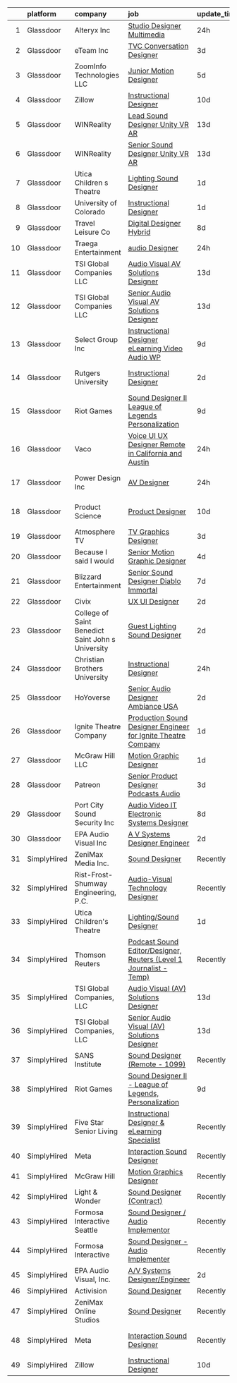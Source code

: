 

|    | platform    | company                                           | job                                                                                                                                                                                                                                                                                                                                                                                                                                                                                                                                                                                                                                                                                                                                                                                                                                                                                                                                                                                                                                                                                                                                                                                                                                                                          | update_time   | location                  |
|---:|:------------|:--------------------------------------------------|:-----------------------------------------------------------------------------------------------------------------------------------------------------------------------------------------------------------------------------------------------------------------------------------------------------------------------------------------------------------------------------------------------------------------------------------------------------------------------------------------------------------------------------------------------------------------------------------------------------------------------------------------------------------------------------------------------------------------------------------------------------------------------------------------------------------------------------------------------------------------------------------------------------------------------------------------------------------------------------------------------------------------------------------------------------------------------------------------------------------------------------------------------------------------------------------------------------------------------------------------------------------------------------|:--------------|:--------------------------|
|  1 | Glassdoor   | Alteryx  Inc                                      | [Studio Designer   Multimedia](https://www.glassdoor.com/partner/jobListing.htm?pos=121&ao=1136043&s=58&guid=0000018224b02ef68c2433593f03655b&src=GD_JOB_AD&t=SR&vt=w&cs=1_7cec7afb&cb=1658472902782&jobListingId=1008021039171&jrtk=3-0-1g8ib0bpo2hs5001-1g8ib0bq5gsol800-a19f5416fb4f9f9c-)                                                                                                                                                                                                                                                                                                                                                                                                                                                                                                                                                                                                                                                                                                                                                                                                                                                                                                                                                                                | 24h           | Irvine, CA                |
|  2 | Glassdoor   | eTeam Inc                                         | [TVC Conversation Designer](https://www.glassdoor.com/partner/jobListing.htm?pos=113&ao=1136043&s=58&guid=0000018224b02ef68c2433593f03655b&src=GD_JOB_AD&t=SR&vt=w&cs=1_40cc3016&cb=1658472902781&jobListingId=1008011923629&jrtk=3-0-1g8ib0bpo2hs5001-1g8ib0bq5gsol800-e41bfc036e7cea23-)                                                                                                                                                                                                                                                                                                                                                                                                                                                                                                                                                                                                                                                                                                                                                                                                                                                                                                                                                                                   | 3d            | Austin, TX                |
|  3 | Glassdoor   | ZoomInfo Technologies LLC                         | [Junior Motion Designer](https://www.glassdoor.com/partner/jobListing.htm?pos=124&ao=1136043&s=58&guid=0000018224b02ef68c2433593f03655b&src=GD_JOB_AD&t=SR&vt=w&ea=1&cs=1_084017b9&cb=1658472902783&jobListingId=1008009769761&jrtk=3-0-1g8ib0bpo2hs5001-1g8ib0bq5gsol800-13eb0b41ca6bd721-)                                                                                                                                                                                                                                                                                                                                                                                                                                                                                                                                                                                                                                                                                                                                                                                                                                                                                                                                                                                 | 5d            | Waltham, MA               |
|  4 | Glassdoor   | Zillow                                            | [Instructional Designer](https://www.glassdoor.com/partner/jobListing.htm?pos=106&ao=1110586&s=58&guid=0000018224b02ef68c2433593f03655b&src=GD_JOB_AD&t=SR&vt=w&cs=1_61095891&cb=1658472902780&jobListingId=1007997798866&cpc=2CAED5C921A5F994&jrtk=3-0-1g8ib0bpo2hs5001-1g8ib0bq5gsol800-02819dc45a560418--6NYlbfkN0ANMurRYyPEXg08u6OamUd1Mvhk-zhFSGYIZgoJR86UvYL2v6MoUqae-sD5DnU21vp4mwq425I4rhoRs2TY86WP2ZGxwYggeqRifMfac9_iVUjVLTSmzBiRRHPm-QA6FUEy6rVYqW73YgF-0AnZ1u-lc2kZd_IZkx0fqVwRvq2KMPivu2MOtUEW0V5l0obgaYdoJtuhZAC8qcZ1W4pgdO5q_D-93S98XtMarOUQB_hDUkL4Pmw5U44ltTkW8C3t3rw1CXZic_XBwuSxqagBCIo5XVwl11qT0w0EEkgpYdCzE-m4kkaaVVLfijrTxDc2U7viXxp1T94jd0_H6ZmuzytZyIdrgYOAatYSk-u17QyMItKGVoSv-anM4kaTP_AAZUr4oE0xXb1435eJQRkNLOrxPXRa1fSRcpubQw9dSDqWAYB0OWbjwXtWB9ZHSmRUnGHSBW-xjwqIsk4xAHAzjq_0tsz-YzTqeZR2x6zv-DO-uYZq0e--_01aT1fpgAhfWXmHaaofQ4FFaOwyp1zhHpVtHFxaJQ6yfRlthtSYLCbM-KjJTyK2DxgN0uDe5G99E1MCX5_bsafFd_ySBwBTqFLmdD3suAoax6oPQw7l5S2iPKmGlUT2h1UYTTGew_5ZOEZQ1VE9PcnpTm41zFaNFk_ZaSLEez6cyqutN47KFQLHVrWTkyNs-VELL-ybra6x1CkUhd5ZrOeorCZQ2rDQPWl9htVJwpCn3Q18Jm4fESMDk_K_TQtEEweqj7T6i7tR8pkehoFqegX0sQF7M_MZ2vUHxaJZHc_uAhpmSKHP6dyHca7FB2AmmyjrxxqBRHQYoDWzmzmSDtDfoJ746i25e48XlsSdJLFGsrLhZYRs_ysmB6BB5MFEatbxd4zejQg9vC3JNsOh7Nikt2a1r9uQMj94) | 10d           | Irvine, CA                |
|  5 | Glassdoor   | WINReality                                        | [Lead Sound Designer  Unity  VR AR ](https://www.glassdoor.com/partner/jobListing.htm?pos=112&ao=1136043&s=58&guid=0000018224b02ef68c2433593f03655b&src=GD_JOB_AD&t=SR&vt=w&ea=1&cs=1_b652a52f&cb=1658472902781&jobListingId=1007993534336&jrtk=3-0-1g8ib0bpo2hs5001-1g8ib0bq5gsol800-5400ce57ad62e762-)                                                                                                                                                                                                                                                                                                                                                                                                                                                                                                                                                                                                                                                                                                                                                                                                                                                                                                                                                                     | 13d           | Austin, TX                |
|  6 | Glassdoor   | WINReality                                        | [Senior Sound Designer  Unity  VR AR ](https://www.glassdoor.com/partner/jobListing.htm?pos=125&ao=1136043&s=58&guid=0000018224b02ef68c2433593f03655b&src=GD_JOB_AD&t=SR&vt=w&ea=1&cs=1_40a884c0&cb=1658472902783&jobListingId=1007993534335&jrtk=3-0-1g8ib0bpo2hs5001-1g8ib0bq5gsol800-28ce946cf162c31c-)                                                                                                                                                                                                                                                                                                                                                                                                                                                                                                                                                                                                                                                                                                                                                                                                                                                                                                                                                                   | 13d           | Austin, TX                |
|  7 | Glassdoor   | Utica Children s Theatre                          | [Lighting Sound Designer](https://www.glassdoor.com/partner/jobListing.htm?pos=109&ao=1136043&s=58&guid=0000018224b02ef68c2433593f03655b&src=GD_JOB_AD&t=SR&vt=w&ea=1&cs=1_ada93f76&cb=1658472902781&jobListingId=1008017698766&jrtk=3-0-1g8ib0bpo2hs5001-1g8ib0bq5gsol800-0c22c99ac1b9554a-)                                                                                                                                                                                                                                                                                                                                                                                                                                                                                                                                                                                                                                                                                                                                                                                                                                                                                                                                                                                | 1d            | Utica, NY                 |
|  8 | Glassdoor   | University of Colorado                            | [Instructional Designer](https://www.glassdoor.com/partner/jobListing.htm?pos=119&ao=1136043&s=58&guid=0000018224b02ef68c2433593f03655b&src=GD_JOB_AD&t=SR&vt=w&cs=1_09b71ae2&cb=1658472902782&jobListingId=1008018363650&jrtk=3-0-1g8ib0bpo2hs5001-1g8ib0bq5gsol800-833d1c669b81eef3-)                                                                                                                                                                                                                                                                                                                                                                                                                                                                                                                                                                                                                                                                                                                                                                                                                                                                                                                                                                                      | 1d            | Aurora, CO                |
|  9 | Glassdoor   | Travel   Leisure Co                               | [Digital Designer  Hybrid ](https://www.glassdoor.com/partner/jobListing.htm?pos=117&ao=1136043&s=58&guid=0000018224b02ef68c2433593f03655b&src=GD_JOB_AD&t=SR&vt=w&cs=1_7bf68d87&cb=1658472902781&jobListingId=1008003081915&jrtk=3-0-1g8ib0bpo2hs5001-1g8ib0bq5gsol800-1f3d0c5fd54e457c-)                                                                                                                                                                                                                                                                                                                                                                                                                                                                                                                                                                                                                                                                                                                                                                                                                                                                                                                                                                                   | 8d            | Orlando, FL               |
| 10 | Glassdoor   | Traega Entertainment                              | [audio Designer](https://www.glassdoor.com/partner/jobListing.htm?pos=111&ao=1136043&s=58&guid=0000018224b02ef68c2433593f03655b&src=GD_JOB_AD&t=SR&vt=w&cs=1_9b56ad63&cb=1658472902781&jobListingId=1008021555527&jrtk=3-0-1g8ib0bpo2hs5001-1g8ib0bq5gsol800-cf8d1c8c62a18373-)                                                                                                                                                                                                                                                                                                                                                                                                                                                                                                                                                                                                                                                                                                                                                                                                                                                                                                                                                                                              | 24h           | Nashville, TN             |
| 11 | Glassdoor   | TSI Global Companies  LLC                         | [Audio Visual  AV  Solutions Designer](https://www.glassdoor.com/partner/jobListing.htm?pos=103&ao=1110586&s=58&guid=0000018224b02ef68c2433593f03655b&src=GD_JOB_AD&t=SR&vt=w&ea=1&cs=1_28d22f8e&cb=1658472902780&jobListingId=1007993261181&cpc=BAD55DC2FB4E14F9&jrtk=3-0-1g8ib0bpo2hs5001-1g8ib0bq5gsol800-d5cc32c3be7cb3f1--6NYlbfkN0AWNeWD9j0Anv7cu0YAx4MRGy5lC57LhfIKHhakuygoFQXVahOJlnVZR-oq6_nHXj8eruS9QxxIu-gfpQvA8tZQQlEFih3L5Z2TIopFkaDWIbf1YEL6LD7CNq-2Ttcdtoz0X6j9esD3EeHK8I2J0Rs0K7q5MXFHfumRcQFtcnk5NKNDH4-cBcJmwn0I7pC2G6uItKLIBdklKumBQ7jbN8ApNQ_VV4XdxHhDZVX0p2C49LTvNYzHyaN32bu_tygBWk0ql3lnwjbW4w7gnTymgvgL7jcF6g1OPa74GJOumxatz7DCsYgcgcCXANt6Kc-jIj-U8vumuTcjHHELMcSQLceu6A0jcypIahJkZ8TBfbPoeiiBveSljy7VYKwHViOtxubvJm4lQH8TWmjPBt7PfbKWmDl8k0eS0d6IsaxxLGOgAwbILK0NpKq1HdIDOY4nB6o1y7odZhGty90IP6oY0I3sH91vdipphvnDdMcjMYD-TREA26eoNOGfgWuOIcUMEqvK8oaUVAFfGoEGJyFGF2mW)                                                                                                                                                                                                                                                                                                                                                                              | 13d           | Missouri                  |
| 12 | Glassdoor   | TSI Global Companies  LLC                         | [Senior Audio Visual  AV  Solutions Designer](https://www.glassdoor.com/partner/jobListing.htm?pos=102&ao=1110586&s=58&guid=0000018224b02ef68c2433593f03655b&src=GD_JOB_AD&t=SR&vt=w&ea=1&cs=1_50831c93&cb=1658472902780&jobListingId=1007993283297&cpc=A804B1A47582C06E&jrtk=3-0-1g8ib0bpo2hs5001-1g8ib0bq5gsol800-c9b92e72d4f88530--6NYlbfkN0AWNeWD9j0Anv7cu0YAx4MRGy5lC57LhfIKHhakuygoFQXVahOJlnVZVayl1MwmxdSREEmt8rhtuZg3dC_Y4t9T7kUzH7NMHoBcGBIErNc8U8p8KtysrEKUQEpoG1wpY2ZFRiSfejZi8BmZMPzqsCbhiAPYggDBAMjXwehQ0Dp5grAW0M6o6fZys44FbwwWEnm6SmMHU8evtgRH28SqUyD42JDi6qynnDe3tipabZpi15G2jsEebat8SeLQbtJ8yTayqLN5BMphOO9bwLRMCneEp6FtfWhnISmWUoC1kvTs-Gk_tT0l1jojiDrxzscrh6OPF-q8j1_wWUZgRruzmKgoP_aphQUwu8qR7g0EfMPy6nMjFBqv8bBSen00AMPhk5JAGVlSik4Tmdq4ZrJB3H44iabJLrG3QyK5hDF4LKAEM9LROXGmaUNhWRENb1DyRwQl_Z-Eo63ySF52ncaH92IqAPeSIxwDnfvK1wKURs9AElPYUT_AmqbJRstmTvT4jW-nUM29qI0UUP8KoDlcWszq00i5NI3HjWKsO2CRrKJ1Uw%3D%3D)                                                                                                                                                                                                                                                                                                                                           | 13d           | Missouri                  |
| 13 | Glassdoor   | Select Group Inc                                  | [Instructional Designer  eLearning  Video Audio   WP](https://www.glassdoor.com/partner/jobListing.htm?pos=105&ao=1110586&s=58&guid=0000018224b02ef68c2433593f03655b&src=GD_JOB_AD&t=SR&vt=w&ea=1&cs=1_7090f9eb&cb=1658472902780&jobListingId=1007999791631&cpc=D99DB9A39DE67464&jrtk=3-0-1g8ib0bpo2hs5001-1g8ib0bq5gsol800-bde497bea8ce2594--6NYlbfkN0Bcn-ADAbRvyrq3DH3YqD1gQOSfU_zTPvvfh0XXiz3pBAa41gXbEVBKQgVaXyt5edL3UNG5SvuNApsSpMtpKhZCfPSXTQrdClCPcUdbLA34YzyF4TjYcKosqFvQvrE82wEYNMaa8rw-PlEYRwgHOCXUTbTgRntNLJG-rJfzjbknJQtlKGBegOu4n_V5HrZ6tn_goZPEs0SuztXTHMSkP9IXxpxS2LkSm__wynUtGEwP4QyXMVSiWwWKxYCBEmeta_c22VLvMTrakvbY7SfKik1wM_2Q7HB0KwpU1EDrm_6Mi0cDBRQ0Z1hL8EcZxfTJA8rnHa6CMFBiv2E_cdOi408_nvTdEYPng5nY5lx7lnuLVfqeudV8gkQPc-eZmd8ORveplO-pI6TN34yCoF8szz87p9T2Yyx-nN4ArS5QenBz0vUr1X1osANLVuB2V_YWftby0yG_w6LbLzZBJ-3eYbfSB06DyScwQHH7reCVXTigAfn0eWniH_dIXwHJVE3aOIYYy0BA5pOFUA%3D%3D)                                                                                                                                                                                                                                                                                                                                                                   | 9d            | White Plains, NY          |
| 14 | Glassdoor   | Rutgers University                                | [Instructional Designer](https://www.glassdoor.com/partner/jobListing.htm?pos=123&ao=1136043&s=58&guid=0000018224b02ef68c2433593f03655b&src=GD_JOB_AD&t=SR&vt=w&cs=1_136013a2&cb=1658472902782&jobListingId=1008015844983&jrtk=3-0-1g8ib0bpo2hs5001-1g8ib0bq5gsol800-9e3ffb718ceb0508-)                                                                                                                                                                                                                                                                                                                                                                                                                                                                                                                                                                                                                                                                                                                                                                                                                                                                                                                                                                                      | 2d            | New Brunswick, NJ         |
| 15 | Glassdoor   | Riot Games                                        | [Sound Designer II   League of Legends  Personalization](https://www.glassdoor.com/partner/jobListing.htm?pos=108&ao=1136043&s=58&guid=0000018224b02ef68c2433593f03655b&src=GD_JOB_AD&t=SR&vt=w&ea=1&cs=1_a37f61f3&cb=1658472902781&jobListingId=1008001205144&jrtk=3-0-1g8ib0bpo2hs5001-1g8ib0bq5gsol800-a7b39c232b454dc4-)                                                                                                                                                                                                                                                                                                                                                                                                                                                                                                                                                                                                                                                                                                                                                                                                                                                                                                                                                 | 9d            | Los Angeles, CA           |
| 16 | Glassdoor   | Vaco                                              | [Voice UI UX Designer    Remote in California and Austin](https://www.glassdoor.com/partner/jobListing.htm?pos=107&ao=1110586&s=58&guid=0000018224b02ef68c2433593f03655b&src=GD_JOB_AD&t=SR&vt=w&ea=1&cs=1_d9d58928&cb=1658472902781&jobListingId=1008019965741&cpc=654405A9B1E0A9F5&jrtk=3-0-1g8ib0bpo2hs5001-1g8ib0bq5gsol800-3a11f5e586fed253--6NYlbfkN0D_sybMACCpf9B-677oK5j6rPldVB6BlrVvFjO_o-GJZbzuF-qh4PxErFUqfUsv_6uVGMoAB-tr4ukB-13BEniFRd51kq_tUitb-f2s8N8S0-6a8309fjZVdWfQrglTiPPfHRvbBSKiDrId74Eo9qZbn-UL_W51rj5FJVY2IqC7B9KjcVAySmfHdMzAzJjgK8V41bEGz00_70aT4giKAgkI_EDkcZ-QtDhawsJxlOxfU4HA7AQ_ElxrEJXHelJrp_9W7VqPfXsRtUpRtarOaLBxWCPe-5evfV37zgJQR2cEBatblF_MlSchau6vM7zy04CfrwYw5nbU8FgqtSZf_7Fl3mXPHO5vu4GTAjCZ99hBlPBRoQf43OTS-18mddHjo3jrDV9iR5oCktnxRjuHeXb8yjcTOzGskX-NPokj4pFbrV6XKLZgedJMxyUBGomFnHiy9RaM-yXGWW86pEsnd5XKBwkYwwHksWiE1iVDnbR_FzbWCuMRqkN2QPvR3XDKCJvauFr7bIWEwYSf28BhTCNcFlqezYsMPb-591D8RC4HmA%3D%3D)                                                                                                                                                                                                                                                                                                                               | 24h           | San Jose, CA              |
| 17 | Glassdoor   | Power Design  Inc                                 | [AV Designer](https://www.glassdoor.com/partner/jobListing.htm?pos=118&ao=1136043&s=58&guid=0000018224b02ef68c2433593f03655b&src=GD_JOB_AD&t=SR&vt=w&cs=1_eba79d90&cb=1658472902782&jobListingId=1008020343362&jrtk=3-0-1g8ib0bpo2hs5001-1g8ib0bq5gsol800-e7718c8a157297fa-)                                                                                                                                                                                                                                                                                                                                                                                                                                                                                                                                                                                                                                                                                                                                                                                                                                                                                                                                                                                                 | 24h           | Saint Petersburg, FL      |
| 18 | Glassdoor   | Product Science                                   | [Product Designer](https://www.glassdoor.com/partner/jobListing.htm?pos=116&ao=1136043&s=58&guid=0000018224b02ef68c2433593f03655b&src=GD_JOB_AD&t=SR&vt=w&ea=1&cs=1_15a02a00&cb=1658472902781&jobListingId=1007998776313&jrtk=3-0-1g8ib0bpo2hs5001-1g8ib0bq5gsol800-ad90a04e866b7826-)                                                                                                                                                                                                                                                                                                                                                                                                                                                                                                                                                                                                                                                                                                                                                                                                                                                                                                                                                                                       | 10d           | Los Angeles, CA           |
| 19 | Glassdoor   | Atmosphere TV                                     | [TV Graphics Designer](https://www.glassdoor.com/partner/jobListing.htm?pos=126&ao=1136043&s=58&guid=0000018224b02ef68c2433593f03655b&src=GD_JOB_AD&t=SR&vt=w&ea=1&cs=1_b7a70502&cb=1658472902783&jobListingId=1008012144619&jrtk=3-0-1g8ib0bpo2hs5001-1g8ib0bq5gsol800-e5f2647df33499ea-)                                                                                                                                                                                                                                                                                                                                                                                                                                                                                                                                                                                                                                                                                                                                                                                                                                                                                                                                                                                   | 3d            | Austin, TX                |
| 20 | Glassdoor   | Because I said I would                            | [Senior Motion Graphic Designer](https://www.glassdoor.com/partner/jobListing.htm?pos=129&ao=1136043&s=58&guid=0000018224b02ef68c2433593f03655b&src=GD_JOB_AD&t=SR&vt=w&ea=1&cs=1_3a989b93&cb=1658472902783&jobListingId=1008010193537&jrtk=3-0-1g8ib0bpo2hs5001-1g8ib0bq5gsol800-0ef158b7305b78f3-)                                                                                                                                                                                                                                                                                                                                                                                                                                                                                                                                                                                                                                                                                                                                                                                                                                                                                                                                                                         | 4d            | Remote                    |
| 21 | Glassdoor   | Blizzard Entertainment                            | [Senior Sound Designer   Diablo Immortal](https://www.glassdoor.com/partner/jobListing.htm?pos=110&ao=1136043&s=58&guid=0000018224b02ef68c2433593f03655b&src=GD_JOB_AD&t=SR&vt=w&cs=1_9f3ff563&cb=1658472902781&jobListingId=1008006794553&jrtk=3-0-1g8ib0bpo2hs5001-1g8ib0bq5gsol800-ad8992a94ea009f0-)                                                                                                                                                                                                                                                                                                                                                                                                                                                                                                                                                                                                                                                                                                                                                                                                                                                                                                                                                                     | 7d            | Irvine, CA                |
| 22 | Glassdoor   | Civix                                             | [UX UI Designer](https://www.glassdoor.com/partner/jobListing.htm?pos=128&ao=1136043&s=58&guid=0000018224b02ef68c2433593f03655b&src=GD_JOB_AD&t=SR&vt=w&ea=1&cs=1_c6f889bb&cb=1658472902783&jobListingId=1008014525294&jrtk=3-0-1g8ib0bpo2hs5001-1g8ib0bq5gsol800-b45e385f3189ee88-)                                                                                                                                                                                                                                                                                                                                                                                                                                                                                                                                                                                                                                                                                                                                                                                                                                                                                                                                                                                         | 2d            | Remote                    |
| 23 | Glassdoor   | College of Saint Benedict Saint John s University | [Guest Lighting Sound Designer](https://www.glassdoor.com/partner/jobListing.htm?pos=122&ao=1136043&s=58&guid=0000018224b02ef68c2433593f03655b&src=GD_JOB_AD&t=SR&vt=w&cs=1_6d1a5d5d&cb=1658472902782&jobListingId=1008015903056&jrtk=3-0-1g8ib0bpo2hs5001-1g8ib0bq5gsol800-b602c4ddfac80bb8-)                                                                                                                                                                                                                                                                                                                                                                                                                                                                                                                                                                                                                                                                                                                                                                                                                                                                                                                                                                               | 2d            | Saint Joseph, MN          |
| 24 | Glassdoor   | Christian Brothers University                     | [Instructional Designer](https://www.glassdoor.com/partner/jobListing.htm?pos=130&ao=1136043&s=58&guid=0000018224b02ef68c2433593f03655b&src=GD_JOB_AD&t=SR&vt=w&cs=1_49a2e3ec&cb=1658472902783&jobListingId=1008021055512&jrtk=3-0-1g8ib0bpo2hs5001-1g8ib0bq5gsol800-18735e3bf2deff59-)                                                                                                                                                                                                                                                                                                                                                                                                                                                                                                                                                                                                                                                                                                                                                                                                                                                                                                                                                                                      | 24h           | Memphis, TN               |
| 25 | Glassdoor   | HoYoverse                                         | [Senior Audio Designer  Ambiance  USA ](https://www.glassdoor.com/partner/jobListing.htm?pos=120&ao=1136043&s=58&guid=0000018224b02ef68c2433593f03655b&src=GD_JOB_AD&t=SR&vt=w&ea=1&cs=1_848705ae&cb=1658472902782&jobListingId=1008016127295&jrtk=3-0-1g8ib0bpo2hs5001-1g8ib0bq5gsol800-0ad6686b2c6b411d-)                                                                                                                                                                                                                                                                                                                                                                                                                                                                                                                                                                                                                                                                                                                                                                                                                                                                                                                                                                  | 2d            | Los Angeles, CA           |
| 26 | Glassdoor   | Ignite Theatre Company                            | [Production Sound Designer   Engineer for Ignite Theatre Company](https://www.glassdoor.com/partner/jobListing.htm?pos=115&ao=1136043&s=58&guid=0000018224b02ef68c2433593f03655b&src=GD_JOB_AD&t=SR&vt=w&ea=1&cs=1_41dfc112&cb=1658472902781&jobListingId=1008018312130&jrtk=3-0-1g8ib0bpo2hs5001-1g8ib0bq5gsol800-21ee75caf62bbc12-)                                                                                                                                                                                                                                                                                                                                                                                                                                                                                                                                                                                                                                                                                                                                                                                                                                                                                                                                        | 1d            | Saint Louis, MO           |
| 27 | Glassdoor   | McGraw Hill LLC                                   | [Motion Graphic Designer](https://www.glassdoor.com/partner/jobListing.htm?pos=114&ao=1136043&s=58&guid=0000018224b02ef68c2433593f03655b&src=GD_JOB_AD&t=SR&vt=w&cs=1_9cbac122&cb=1658472902781&jobListingId=1008016602500&jrtk=3-0-1g8ib0bpo2hs5001-1g8ib0bq5gsol800-01f5c3ad4183230f-)                                                                                                                                                                                                                                                                                                                                                                                                                                                                                                                                                                                                                                                                                                                                                                                                                                                                                                                                                                                     | 1d            | Columbus, OH              |
| 28 | Glassdoor   | Patreon                                           | [Senior Product Designer  Podcasts Audio](https://www.glassdoor.com/partner/jobListing.htm?pos=127&ao=1136043&s=58&guid=0000018224b02ef68c2433593f03655b&src=GD_JOB_AD&t=SR&vt=w&ea=1&cs=1_0dd2ed60&cb=1658472902783&jobListingId=1008012588674&jrtk=3-0-1g8ib0bpo2hs5001-1g8ib0bq5gsol800-4c8164c3276f9276-)                                                                                                                                                                                                                                                                                                                                                                                                                                                                                                                                                                                                                                                                                                                                                                                                                                                                                                                                                                | 3d            | New York, NY              |
| 29 | Glassdoor   | Port City Sound   Security  Inc                   | [Audio   Video   IT   Electronic Systems Designer](https://www.glassdoor.com/partner/jobListing.htm?pos=104&ao=1110586&s=58&guid=0000018224b02ef68c2433593f03655b&src=GD_JOB_AD&t=SR&vt=w&ea=1&cs=1_01e56d10&cb=1658472902780&jobListingId=1008002941743&cpc=A50357DDA226FF0F&jrtk=3-0-1g8ib0bpo2hs5001-1g8ib0bq5gsol800-f8e189242b744e23--6NYlbfkN0C2ruSLbldHgJRxGqX58M4ekFWuaOJ1Xy3nZgzYPyc2K5DCdI3untnDjogBLd5Nxs0F-FEEoIit-iELN9aFYPrCLwyGCgLhLV8ZHWxsvtA3naG2JOvtHjcTmEgfcPmUIZiNkBf8UsuwfWuIvNB6iIsqBw34pUdI-1tn5fPoVFyTDaocIMp10jIMabYXzK65tIH3I5eVmH4vorMGa7Zs2gZNBEgc5XtuN7VKpm4m6Be-wHhVE8xJ4_nB_HChtnWY8IBoKbAacwXOsL2zovCtRTi9BTUecRYrDAu_vdFOivCr06mknFlOrGiMrw6uzYi2Czj9OpkifsQTNXWQVnQxZXaXb5-eSepmtFK79AoBMWbtxq_KmjS3X7LKcGcHaMyv7HWS6qkR5YPVkebQXALxu_5m9OJrpMsf5-Gp9Nde82__8TINPizXIbTXAwH6ui12gJ8YAJli0xOOGkudXNl8hIW5Bs0qdyKAR2OVEZBzrmIANAs_ZUhLILvP8U7BLc8m_fevXng_ssCd-9Yqd6XHiCHCYDqIuVWn2C0%3D)                                                                                                                                                                                                                                                                                                                                                    | 8d            | Wilmington, NC            |
| 30 | Glassdoor   | EPA Audio Visual  Inc                             | [A V Systems Designer Engineer](https://www.glassdoor.com/partner/jobListing.htm?pos=101&ao=1110586&s=58&guid=0000018224b02ef68c2433593f03655b&src=GD_JOB_AD&t=SR&vt=w&ea=1&cs=1_0171edcc&cb=1658472902780&jobListingId=1008014653881&cpc=69B8552047CEAB84&jrtk=3-0-1g8ib0bpo2hs5001-1g8ib0bq5gsol800-c4b21d89d52a8866--6NYlbfkN0DukAwDndutArnS8OT3znlJ-TW2KpK_7rZjO0LfXc6UVBiO-8LSPHd9_PTGib-pOdaN2i1jkuiFsHlQpY4tRXHXqBqHnmH379MCZqrHH4VG5GbKvai7ZXZ160GJTZenr88LIXIHCU0agllVzTo7KaJw4l04ZsR7Ig9TgyyiIXNAjFS1byhvmemOCCqSvH_hohEJTlaXlj1ZnipQkD2x3wTv3Cpra-GCFcTjoEfGmABCVUACwl-8rHszjY5Svm_vFpkdDsww-B0TqLemoIdptRJJsSjqgbyNTIxwUqg7f9bqnXnOx159diVWKY9_WCntqGUObSXehZ27enrJRGFVMplgCp3I7lwWgjhk-lEG8d1igRbHp7FB3HLsuVj5eIR_XDnldm6btiOfXtEPcMO-8H0X7LFcIdEZsA0zxsGFdCwxF1NdeKb_3hcizFbYSl8nUKt3qf6B6AaPCsl_ZM7qIAoDFaFkVPXymhUhAfGGxy1jcMooOqF4y_WZl8xb4eh52zhPrwOxGQ4Niw%3D%3D)                                                                                                                                                                                                                                                                                                                                                                                         | 2d            | Rockford, MN              |
| 31 | SimplyHired | ZeniMax Media Inc.                                | [Sound Designer](https://www.simplyhired.com/job/GqzCmVyjraA7eA_QKeIN6jFMgdfz-iNC9_SDD75S0gcmQzfsZxbF8Q?q=sound+designer)                                                                                                                                                                                                                                                                                                                                                                                                                                                                                                                                                                                                                                                                                                                                                                                                                                                                                                                                                                                                                                                                                                                                                    | Recently      | Hunt Valley, MD           |
| 32 | SimplyHired | Rist-Frost-Shumway Engineering, P.C.              | [Audio-Visual Technology Designer](https://www.simplyhired.com/job/OMxrMh8WHY_VNcw74L4J3w8rMgzooJxEwq9_0YhhoPHZG11rZ5ZCeA?q=sound+designer)                                                                                                                                                                                                                                                                                                                                                                                                                                                                                                                                                                                                                                                                                                                                                                                                                                                                                                                                                                                                                                                                                                                                  | Recently      | Laconia, NH               |
| 33 | SimplyHired | Utica Children's Theatre                          | [Lighting/Sound Designer](https://www.simplyhired.com/job/k5WN2VTWEdBH7LHvMIdyGJ7KKVm0hiyEeo9slr8HDzbeQbxtZWzhxA?q=sound+designer)                                                                                                                                                                                                                                                                                                                                                                                                                                                                                                                                                                                                                                                                                                                                                                                                                                                                                                                                                                                                                                                                                                                                           | 1d            | Utica, NY                 |
| 34 | SimplyHired | Thomson Reuters                                   | [Podcast Sound Editor/Designer, Reuters (Level 1 Journalist - Temp)](https://www.simplyhired.com/job/uG-XthcUGLXnvuEzIlGytwXEKmlli3kPZ-eKAScvB6T34fnayI1PJg?q=sound+designer)                                                                                                                                                                                                                                                                                                                                                                                                                                                                                                                                                                                                                                                                                                                                                                                                                                                                                                                                                                                                                                                                                                | Recently      | New York, NY              |
| 35 | SimplyHired | TSI Global Companies, LLC                         | [Audio Visual (AV) Solutions Designer](https://www.simplyhired.com/job/Q2PwGUeatyN7TTeCTc5KE-IzzONgxeRHLFwJPZMZP55Yiozcm9vaOg?q=sound+designer)                                                                                                                                                                                                                                                                                                                                                                                                                                                                                                                                                                                                                                                                                                                                                                                                                                                                                                                                                                                                                                                                                                                              | 13d           | Missouri                  |
| 36 | SimplyHired | TSI Global Companies, LLC                         | [Senior Audio Visual (AV) Solutions Designer](https://www.simplyhired.com/job/gC6BuW-HQkJg4Bj-NQWe2TEtTghx8upV1Lb7O71-Bjc9jAWZajwdSw?q=sound+designer)                                                                                                                                                                                                                                                                                                                                                                                                                                                                                                                                                                                                                                                                                                                                                                                                                                                                                                                                                                                                                                                                                                                       | 13d           | Missouri                  |
| 37 | SimplyHired | SANS Institute                                    | [Sound Designer (Remote - 1099)](https://www.simplyhired.com/job/l5XtJmV5Za5NPAoCY67pJ8osv7Dd9cygFT5KvUQHRZZ5LCw9cI7qOA?q=sound+designer)                                                                                                                                                                                                                                                                                                                                                                                                                                                                                                                                                                                                                                                                                                                                                                                                                                                                                                                                                                                                                                                                                                                                    | Recently      | Bethesda, MD              |
| 38 | SimplyHired | Riot Games                                        | [Sound Designer II - League of Legends, Personalization](https://www.simplyhired.com/job/BkTf5-vUemX5LjJonnZffl3-nMzorQijZMT09G_9Wa_IkmU0eEvOTA?q=sound+designer)                                                                                                                                                                                                                                                                                                                                                                                                                                                                                                                                                                                                                                                                                                                                                                                                                                                                                                                                                                                                                                                                                                            | 9d            | Los Angeles, CA           |
| 39 | SimplyHired | Five Star Senior Living                           | [Instructional Designer & eLearning Specialist](https://www.simplyhired.com/job/oTZPL1wWK2cmOqji4vswi4vj0YGDnK7OTqW_Mj_7zFv6d-Vi6eIF7Q?q=sound+designer)                                                                                                                                                                                                                                                                                                                                                                                                                                                                                                                                                                                                                                                                                                                                                                                                                                                                                                                                                                                                                                                                                                                     | Recently      | Newton, MA                |
| 40 | SimplyHired | Meta                                              | [Interaction Sound Designer](https://www.simplyhired.com/job/aCGi4mB5ZX2tE5hCVS34KuRjtfruFbDtnQg2IG4R2NLMKGB44Koy6Q?q=sound+designer)                                                                                                                                                                                                                                                                                                                                                                                                                                                                                                                                                                                                                                                                                                                                                                                                                                                                                                                                                                                                                                                                                                                                        | Recently      | New York, NY              |
| 41 | SimplyHired | McGraw Hill                                       | [Motion Graphics Designer](https://www.simplyhired.com/job/0QfvublBqviAYsXhQDNxWkcunvBV3hSeSo76Mz9hjYMuUU8y1A6IUg?q=sound+designer)                                                                                                                                                                                                                                                                                                                                                                                                                                                                                                                                                                                                                                                                                                                                                                                                                                                                                                                                                                                                                                                                                                                                          | Recently      | Columbus, OH              |
| 42 | SimplyHired | Light & Wonder                                    | [Sound Designer (Contract)](https://www.simplyhired.com/job/iV6W9ClkgZhyoiGhHDc3ai-evYuIAUV4sYoCvbSFqMWPK8MwyutYFw?q=sound+designer)                                                                                                                                                                                                                                                                                                                                                                                                                                                                                                                                                                                                                                                                                                                                                                                                                                                                                                                                                                                                                                                                                                                                         | Recently      | Las Vegas, NV             |
| 43 | SimplyHired | Formosa Interactive Seattle                       | [Sound Designer / Audio Implementor](https://www.simplyhired.com/job/vlF4rzpIgemNyADbSUoWC36FtYYh2ouWspqfTFtuxzveh07-6RCwmg?q=sound+designer)                                                                                                                                                                                                                                                                                                                                                                                                                                                                                                                                                                                                                                                                                                                                                                                                                                                                                                                                                                                                                                                                                                                                | Recently      | Seattle, WA               |
| 44 | SimplyHired | Formosa Interactive                               | [Sound Designer - Audio Implementer](https://www.simplyhired.com/job/E63_BRjyLumhk01Bv7mOuaoR0vafXGhLD-NTsS2e6CEpoHi4FvqYnw?q=sound+designer)                                                                                                                                                                                                                                                                                                                                                                                                                                                                                                                                                                                                                                                                                                                                                                                                                                                                                                                                                                                                                                                                                                                                | Recently      | Burbank, CA               |
| 45 | SimplyHired | EPA Audio Visual, Inc.                            | [A/V Systems Designer/Engineer](https://www.simplyhired.com/job/25bFyhE0xVwpdH3LmUhk4BpOfVyfsh1KW4mjb6DZeLI6Yil1RPClqg?q=sound+designer)                                                                                                                                                                                                                                                                                                                                                                                                                                                                                                                                                                                                                                                                                                                                                                                                                                                                                                                                                                                                                                                                                                                                     | 2d            | Rockford, MN              |
| 46 | SimplyHired | Activision                                        | [Sound Designer](https://www.simplyhired.com/job/i7qlcqa6pP-srEpgyNNEjRvZmW5tDc8R6vUqXUq0hP94Ee2Cl5AgeQ?q=sound+designer)                                                                                                                                                                                                                                                                                                                                                                                                                                                                                                                                                                                                                                                                                                                                                                                                                                                                                                                                                                                                                                                                                                                                                    | Recently      | Austin, TX                |
| 47 | SimplyHired | ZeniMax Online Studios                            | [Sound Designer](https://www.simplyhired.com/job/f9irH53AftSo5CFAcz4vrVeB0Dow8_vUkdNzrk1ktKdq7GI-stl2BQ?q=sound+designer)                                                                                                                                                                                                                                                                                                                                                                                                                                                                                                                                                                                                                                                                                                                                                                                                                                                                                                                                                                                                                                                                                                                                                    | Recently      | Hunt Valley, MD           |
| 48 | SimplyHired | Meta                                              | [Interaction Sound Designer](https://www.simplyhired.com/job/aCGi4mB5ZX2tE5hCVS34KuRjtfruFbDtnQg2IG4R2NLMKGB44Koy6Q?q=sound+designer)                                                                                                                                                                                                                                                                                                                                                                                                                                                                                                                                                                                                                                                                                                                                                                                                                                                                                                                                                                                                                                                                                                                                        | Recently      | New York, NY +4 locations |
| 49 | SimplyHired | Zillow                                            | [Instructional Designer](https://www.simplyhired.com/job/F-cPqi38ct85fZmMBG7lEVo9MNkriSo7PQkyIFnwkAxN6HbFb0mLDQ?q=sound+designer)                                                                                                                                                                                                                                                                                                                                                                                                                                                                                                                                                                                                                                                                                                                                                                                                                                                                                                                                                                                                                                                                                                                                            | 10d           | Irvine, CA                |